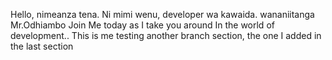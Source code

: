 Hello, nimeanza tena.
Ni mimi wenu, developer wa kawaida.
wananiitanga Mr.Odhiambo
Join Me today as I take you around
In the world of development..
This is me testing another branch section, the one I added in the last section
